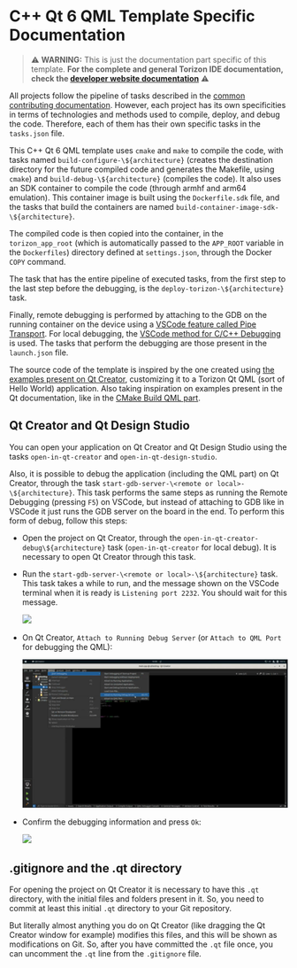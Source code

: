 # C++ Qt 6 QML Template Specific Documentation


> ⚠️ **WARNING:**  This is just the documentation part specific of this template. **For the complete and general Torizon IDE documentation, check the [developer website documentation](https://developer.toradex.com/torizon/application-development/ide-extension/)** ⚠️

All projects follow the pipeline of tasks described in the [common contributing documentation](https://github.com/toradex/vscode-torizon-templates/blob/bookworm/CONTRIBUTING.md#contributing-templates). However, each project has its own specificities in terms of technologies and methods used to compile, deploy, and debug the code. Therefore, each of them has their own specific tasks in the `tasks.json` file.

This C++ Qt 6 QML template uses `cmake` and `make` to compile the code, with tasks named `build-configure-\${architecture}` (creates the destination directory for the future compiled code and generates the Makefile, using `cmake`) and `build-debug-\${architecture}` (compiles the code). It also uses an SDK container to compile the code (through armhf and arm64 emulation). This container image is built using the `Dockerfile.sdk` file, and the tasks that build the containers are named `build-container-image-sdk-\${architecture}`.

The compiled code is then copied into the container, in the `torizon_app_root` (which is automatically passed to the `APP_ROOT` variable in the `Dockerfiles`) directory defined at `settings.json`, through the Docker `COPY` command.

The task that has the entire pipeline of executed tasks, from the first step to the last step before the debugging, is the `deploy-torizon-\${architecture}` task.

Finally, remote debugging is performed by attaching to the GDB on the running container on the device using a [VSCode feature called Pipe Transport](https://code.visualstudio.com/docs/cpp/pipe-transport). For local debugging, the [VSCode method for C/C++ Debugging](https://code.visualstudio.com/docs/cpp/launch-json-reference) is used. The tasks that perform the debugging are those present in the `launch.json` file.


The source code of the template is inspired by the one created using [the examples present on Qt Creator](https://doc.qt.io/qt-6/qtexamplesandtutorials.html), customizing it to a Torizon Qt QML (sort of Hello World) application. Also taking inspiration on examples present in the Qt documentation, like in the [CMake Build QML part](https://doc.qt.io/qt-6/cmake-build-qml-application.html).

## Qt Creator and Qt Design Studio

You can open your application on Qt Creator and Qt Design Studio using the tasks `open-in-qt-creator` and `open-in-qt-design-studio`.

Also, it is possible to debug the application (including the QML part) on Qt Creator, through the task `start-gdb-server-\<remote or local>-\${architecture}`. This task performs the same steps as running the Remote Debugging (pressing `F5`) on VSCode, but instead of attaching to GDB like in VSCode it just runs the GDB server on the board in the end. To perform this form of debug, follow this steps:

 - Open the project on Qt Creator, through the `open-in-qt-creator-debug\${architecture}` task (`open-in-qt-creator` for local debug). It is necessary to open Qt Creator through this task.
 - Run the `start-gdb-server-\<remote or local>-\${architecture}` task. This task takes a while to run, and the message shown on the VSCode terminal when it is ready is `Listening port 2232`. You should wait for this message.

    ![](https://raw.githubusercontent.com/toradex/vscode-torizon-templates-documentation/bookworm/cppQML/startGDBServerTaskMessage.png)

 - On Qt Creator, `Attach to Running Debug Server` (or `Attach to QML Port` for debugging the QML):

    ![](https://raw.githubusercontent.com/toradex/vscode-torizon-templates-documentation/bookworm/cppQML/attachDebug.png)

 - Confirm the debugging information and press `Ok`:

    ![](https://raw.githubusercontent.com/toradex/vscode-torizon-templates-documentation/bookworm/cppQML/checkInfoAttachDebug.png)

## .gitignore and the .qt directory

For opening the project on Qt Creator it is necessary to have this `.qt` directory, with the initial files and folders present in it. So, you need to commit at least this initial `.qt` directory to your Git repository.

But literally almost anything you do on Qt Creator (like dragging the Qt Creator window for example) modifies this files, and this will be shown as modifications on Git. So, after you have committed the `.qt` file once, you can uncomment the `.qt` line from the `.gitignore` file.

